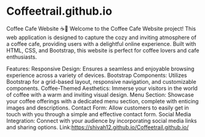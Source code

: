 # Coffeetrail.github.io
Coffee Cafe Website ☕🍰
Welcome to the Coffee Cafe Website project! This web application is designed to capture the cozy and inviting atmosphere of a coffee cafe, providing users with a delightful online experience. Built with HTML, CSS, and Bootstrap, this website is perfect for coffee lovers and cafe enthusiasts.

Features:
Responsive Design: Ensures a seamless and enjoyable browsing experience across a variety of devices.
Bootstrap Components: Utilizes Bootstrap for a grid-based layout, responsive navigation, and customizable components.
Coffee-Themed Aesthetics: Immerse your visitors in the world of coffee with a warm and inviting visual design.
Menu Section: Showcase your coffee offerings with a dedicated menu section, complete with enticing images and descriptions.
Contact Form: Allow customers to easily get in touch with you through a simple and effective contact form.
Social Media Integration: Connect with your audience by incorporating social media links and sharing options.
Link:https://shivah12.github.io/Coffeetrail.github.io/
